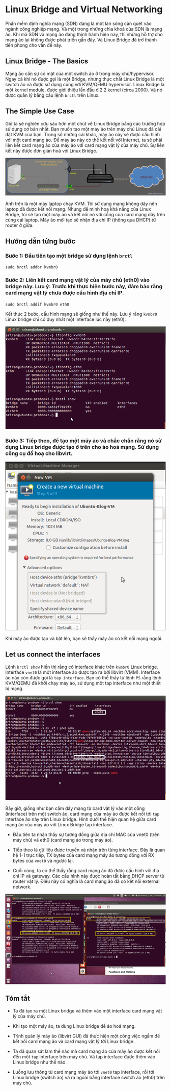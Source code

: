# Linux Bridge and Virtual Networking

Phần mềm định nghĩa mạng (SDN) đang là một làn sóng càn quét vào ngành công nghiệp mạng. Và một trong những chìa khoá của SDN là mạng ảo. Khi mà SDN và mạng ảo đang thịnh hành hiện nay, thì những hỗ trợ cho mạng ảo lại không được phát triển gần đây. Và Linux Bridge đã trở thành tiên phong cho vấn đề này.

## Linux Bridge - The Basics

Mạng ảo cần sự có mặt của một switch ảo ở trong máy chủ/hypervisor. Ngay cả khi nó được gọi là một Bridge, nhưng thực chất Linux Bridge là một switch ảo và được sử dụng cùng với KVM/QEMU hypervisor. Linux Bridge là một kernel module, được giới thiệu lần đầu ở 2.2 kernel (circa 2000). Và nó được quản lý bằng câu lệnh `brctl` trên Linux.

## The Simple Use Case

Giờ ta sẽ nghiên cứu sâu hơn một chút về Linux Bridge bằng các trường hợp sử dụng cơ bản nhất. Bạn muốn tạo một máy ảo trên máy chủ Linux đã cài đặt KVM của bạn. Trong số những cái khác, máy ảo này sẽ được cấu hình với một card mạng ảo. Để máy ảo này có thể kết nối với Internet, ta sẽ phải liên kết card mạng ảo của máy ảo với card mạng vật lý của máy chủ. Sự liên kết này được đơn giản hoá với Linux Bridge. 

<img src="img/01.jpg">

Ảnh trên là một máy laptop chạy KVM. Tôi sử dụng mạng không dây nên laptop đã được kết nối mạng. Nhưng để minh hoạ khả năng của Linux Bridge, tôi sẽ tạo một máy ảo và kết nối nó với cổng của card mạng dây trên cùng cái laptop. Máy ảo mới tạo sẽ nhận địa chỉ IP (thông qua DHCP) từ router ở giữa.

## Hướng dẫn từng bước

### Bước 1: Đầu tiên tạo một bridge sử dụng lệnh `brctl` 

`sudo brctl addbr kvmbr0`

### Bước 2: Liên kết card mạng vật lý của máy chủ (eth0) vào bridge này. Lưu ý: Trước khi thực hiện bước này, đảm bảo rằng card mạng vật lý chưa được cấu hình địa chỉ IP.

`sudo brctl addif kvmbr0 eth0`

Kết thúc 2 bước, cấu hình mạng sẽ giống như thế này. Lưu ý rằng `kvmbr0` Linux bridge chỉ có duy nhất một interface lúc này (eth0).

<img src="img/02.jpg">

### Bước 3: Tiếp theo, để tạo một máy ảo và chắc chắn rằng nó sử dụng Linux bridge được tạo ở trên cho ảo hoá mạng. Sử dụng công cụ đồ hoạ cho libvirt.

<img src="img/03.jpg">

Khi máy ảo được tạo và bật lên, bạn sẽ thấy máy ảo có kết nối mạng ngoài.

## Let us connect the interfaces

Lệnh `brctl show` hiển thị rằng có interface khác trên `kvmbr0` Linux bridge. Interface `vnet0` là một interface ảo được tạo ra bới libvirt (VMM). Interface ảo này còn được gọi là `tap interface`. Bạn có thể thấy từ lệnh `PS` rằng lệnh KVM/QEMU đã khởi chạy máy ảo, sử dụng một tap interface như một thiết bị mạng.

<img src="img/04.jpg">

Bây giờ, giống như bạn cắm dây mạng từ card vật lý vào một cổng (interface) trên một switch ảo, card mạng của máy ảo được kết nối tới `tap` interface ảo này trên Linux bridge. Hình dưới thể hiện quan hệ giữa card mạng ảo của máy ảo với Linux Bridge tap interface.

- Đầu tiên ta nhận thấy sự tương đồng giữa địa chỉ MAC của vnet0 (trên máy chủ) và eth0 (card mạng ảo trong máy ảo).
	
- Tiếp theo là dữ liệu được truyền và nhận trên từng interface. Đây là quan hệ 1-1 trực tiếp, TX bytes của card mạng máy ảo tương đồng với RX bytes của `vnet0` và ngược lại.
	
- Cuối cùng, ta có thể thấy rằng card mạng ảo đã được cấu hình với địa chỉ IP và gateway. Các cấu hình này được hoàn tất bằng DHCP server từ router vật lý. Điều này có nghĩa là card mạng ảo đã có kết nối external network.
	
<img src="img/05.jpg">
	
## Tóm tắt

- Ta đã tạo ra một Linux bridge và thêm vào một interface card mạng vật lý của máy chủ.

- Khi tạo một máy ảo, ta dùng Linux bridge để ảo hoá mạng.

- Trình quản lý máy ảo (libvirt GUI) đã thực hiện một công việc ngầm để kết nối card mạng ảo và card mạng vật lý tới Linux bridge.

- Ta đã quan sát làm thế nào mà card mạng ảo của máy ảo được kết nối đến một `tap` interface trên máy chủ. Và tap interface được thêm vào Linux bridge như thế nào.

- Luồng lưu thông từ card mạng máy ảo tới `vnet0` tap interface, rồi tới Linux bridge (switch ảo) và ra ngoài bằng interface switch ảo (eth0) trên máy chủ.